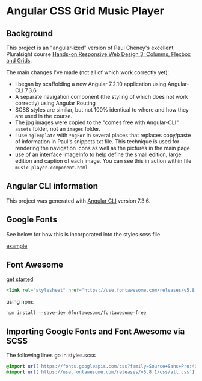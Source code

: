 # Angular CSS Grid Music Player
## Background
This project is an "angular-ized" version of Paul Cheney's excellent Pluralsight course [Hands-on Responsive Web Design 3: Columns, Flexbox and Grids](https://app.pluralsight.com/library/courses/responsive-web-design-columns-flexbox-grids/table-of-contents).

The main changes I've made (not all of which work correctly yet):
* I began by scaffolding a new Angular 7.2.10 application using Angular-CLI 7.3.6.
* A separate navigation component (the styling of which does not work correctly) using Angular Routing
* SCSS styles are similar, but not 100% identical to where and how they are used in the course.
* The jpg images were copied to the "comes free with Angular-CLI" `assets` folder, not an `images` folder.
* I use `ngTemplate` with `*ngFor` in several places that replaces copy/paste of information in Paul's snippets.txt file.  This technique is used for rendering the navigation icons as well as the pictures in the main page.
* use of an interface ImageInfo to help define the small edition, large edition and caption of each image.  You can see this in action within file `music-player.component.html`
## Angular CLI information
This project was generated with [Angular CLI](https://github.com/angular/angular-cli) version 7.3.6.
## Google Fonts
See below for how this is incorporated into the styles.scss file

[example](https://fonts.google.com/?selection.family=Source+Sans+Pro:400,700)



## Font Awesome
[get started](https://fontawesome.com/start)

```html
<link rel="stylesheet" href="https://use.fontawesome.com/releases/v5.8.1/css/all.css" integrity="sha384-50oBUHEmvpQ+1lW4y57PTFmhCaXp0ML5d60M1M7uH2+nqUivzIebhndOJK28anvf" crossorigin="anonymous">
```

using npm:

```
npm install --save-dev @fortawesome/fontawesome-free
```
## Importing Google Fonts and Font Awesome via SCSS
The following lines go in styles.scss
```scss
@import url('https://fonts.googleapis.com/css?family=Source+Sans+Pro:400,700');
@import url('https://use.fontawesome.com/releases/v5.8.1/css/all.css');
```

